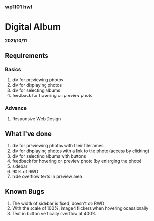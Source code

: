 ### wp1101 hw1 
# Digital Album
#### 2021/10/11

## Requirements
### Basics
1. div for previewing photos
2. div for displaying photos
3. div for selecting albums
4. feedback for hovering on preview photo

### Advance
1. Responsive Web Design

## What I've done
1. div for previewing photos with their filenames
2. div for displaying photos with a link to the photo (access by clicking)
3. div for selecting albums with buttons
4. feedback for hovering on preview photo (by enlarging the photo)
5. sidebar
6. 90% of RWD
7. hide overflow texts in preview area

## Known Bugs
1. The width of sidebar is fixed, doesn't do RWD
2. With the scale of 100%, image4 flickers when hovering ocassionally
3. Text in button vertically overflow at 400%
